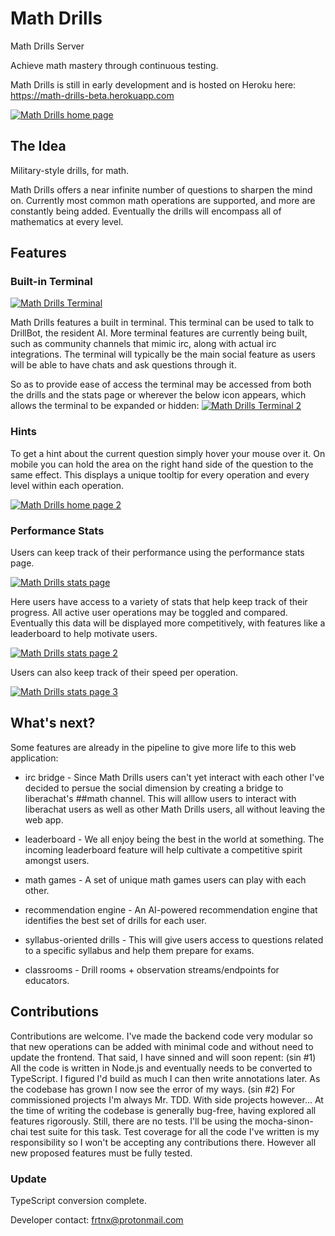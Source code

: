 # Math Drills
Math Drills Server

Achieve math mastery through continuous testing.

Math Drills is still in early development and is hosted on Heroku here: https://math-drills-beta.herokuapp.com

[![Math Drills home page](src/assets/images/readme/1.png?raw=true "Math Drills Summation")](https://github.com/FRTNX/math-drills/blob/master/src/assets/images/readme/1.png)

## The Idea
Military-style drills, for math.

Math Drills offers a near infinite number of questions to sharpen the mind on. Currently most common math operations are supported, and more are constantly being added. Eventually the drills will encompass all of mathematics at every level.

## Features
### Built-in Terminal
[![Math Drills Terminal](src/assets/images/readme/md2.gif?raw=true "Math Drills Terminal + Drillbot")](https://github.com/FRTNX/math-drills/blob/master/src/assets/images/readme/md2.gif)

Math Drills features a built in terminal. This terminal can be used to talk to DrillBot, the resident AI. More terminal features are currently being built, such as community channels that mimic irc, along with actual irc integrations. The terminal will typically be the main social feature as users will be able to have chats and ask questions through it.

So as to provide ease of access the terminal may be accessed from both the drills and the stats page or wherever the below icon appears, which allows the terminal to be expanded or hidden:
[![Math Drills Terminal 2](src/assets/images/readme/md3.gif?raw=true "Math Drills Terminal")](https://github.com/FRTNX/math-drills/blob/master/src/assets/images/readme/md3.gif)
### Hints
To get a hint about the current question simply hover your mouse over it. On mobile you can hold the area on the right hand side of the question to the same effect. This displays a unique tooltip for every operation and every level within each operation.

[![Math Drills home page 2](src/assets/images/readme/2.png?raw=true "Math Drills Exponents Tooltip")](https://github.com/FRTNX/math-drills/blob/master/src/assets/images/readme/2.png)

### Performance Stats
Users can keep track of their performance using the performance stats page.

[![Math Drills stats page](src/assets/images/readme/3.png?raw=true "Math Drills Stats 1")](https://github.com/FRTNX/math-drills/blob/master/src/assets/images/readme/3.png)

Here users have access to a variety of stats that help keep track of their progress. All active user operations may be toggled and compared. Eventually this data will be displayed more competitively, with features like a leaderboard to help motivate users. 

[![Math Drills stats page 2](src/assets/images/readme/4.png?raw=true "Math Drills Stats 2")](https://github.com/FRTNX/math-drills/blob/master/src/assets/images/readme/4.png)

Users can also keep track of their speed per operation.

[![Math Drills stats page 3](src/assets/images/readme/5.png?raw=true "Math Drills Stats 3")](https://github.com/FRTNX/math-drills/blob/master/src/assets/images/readme/5.png)

## What's next?
Some features are already in the pipeline to give more life to this web application:

* irc bridge - Since Math Drills users can't yet interact with each other I've decided to persue the social dimension by creating a bridge to liberachat's ##math channel. This will alllow users to interact with liberachat users as well as other Math Drills users, all without leaving the web app.

* leaderboard - We all enjoy being the best in the world at something. The incoming leaderboard feature will help cultivate a competitive spirit amongst users.

* math games - A set of unique math games users can play with each other.

* recommendation engine - An AI-powered recommendation engine that identifies the best set of drills for each user.

* syllabus-oriented drills - This will give users access to questions related to a specific syllabus and help them prepare for exams.

* classrooms - Drill rooms + observation streams/endpoints for educators.

## Contributions
Contributions are welcome. I've made the backend code very modular so that new operations can be added with minimal code and without need to update the frontend. That said, I have sinned and will soon repent: (sin #1) All the code is written in Node.js and eventually needs to be converted to TypeScript. I figured I'd build as much I can then write annotations later. As the codebase has grown I now see the error of my ways. (sin #2) For commissioned projects I'm always Mr. TDD. With side projects however... At  the time of writing the codebase is generally bug-free, having explored all features rigorously. Still, there are no tests. I'll be using the mocha-sinon-chai test suite for this task. Test coverage for all the code I've written is my responsibility so I won't be accepting any contributions there. However all new proposed features must be fully tested.

### Update
TypeScript conversion complete.

Developer contact: frtnx@protonmail.com
